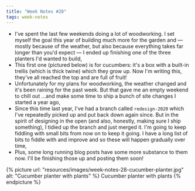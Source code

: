 ```yaml
---
title: "Week Notes #28"
tags: week-notes
---
```


* I've spent the last few weekends doing a lot of woodworking. I set myself the
  goal this year of building much more for the garden and — mostly because of
  the weather, but also because everything takes far longer than you'd expect —
  I ended up finishing one of the three planters I'd wanted to build,
* This first one (pictured below) is for cucumbers: it's a box with a built-in
  trellis (which is thick twine) which they grow up. Now I'm writing this,
  they've all reached the top and are full of fruit!
* Unfortunately for my plans for woodworking, the weather changed and it's been
  raining for the past week. But that gave me an empty weekend to chill out
  …and make some time to ship a bunch of site changes I started a year ago,
* Since this time last year, I've had a branch called `redesign-2020` which
  I've repeatedly picked up and put back down again since. But in the spirit of
  designing in the open (and also, honestly, making sure I ship something), I
  tidied up the branch and just merged it. I'm going to keep fiddling with
  small bits from now on to keep it going. I have a long list of bits to fiddle
  with and improve and so these will happen gradually over time,
* Plus, some long running blog posts have some more substance to them now. I'll
  be finishing those up and posting them soon!

{% picture url: "resources/images/week-notes-28-cucumber-planter.jpg"
           alt: "Cucumber planter with plants" %}
  Cucumber planter with plants
{% endpicture %}
